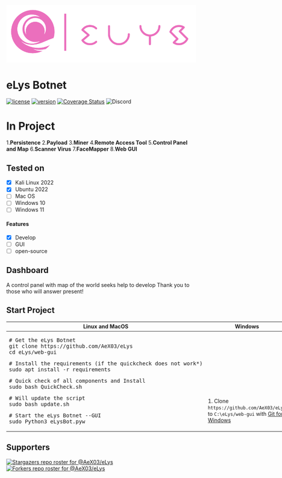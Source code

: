![Banner](https://github.com/AeX03/eLys/blob/main/web-gui/assets/images/logo/eLysC.png)
# eLys Botnet
[![license](https://img.shields.io/badge/license-MIT-brightgreen.svg)](https://github.com/AeX03/eLys)
[![version](https://img.shields.io/badge/version-1.0-blue.svg)](https://github.com/AeX03/eLys)
[![Coverage Status](https://coveralls.io/repos/github.com/AeX03/eLys/badge.svg)](https://coveralls.io/github.com/AeX03/eLys)
<img alt="Discord" src="https://img.shields.io/discord/709150520446550097"/>


# In Project
1.__Persistence__
2.__Payload__
3.__Miner__
4.__Remote Access Tool__
5.__Control Panel and Map__
6.__Scanner Virus__
7.__FaceMapper__
8.__Web GUI__

## Tested on
- [x] Kali Linux 2022
- [x] Ubuntu 2022
- [ ] Mac OS
- [ ] Windows 10
- [ ] Windows 11
#### Features
- [x] Develop
- [ ] GUI
- [ ] open-source

## Dashboard
A control panel with map of the world
seeks help to develop Thank you to those who will answer present!

## Start Project

<table width="100%" style="width:100%; display:table;">
 <thead>
  <tr>
   <th width="50%" style="width:50%;">Linux and MacOS</th>
   <th width="50%" style="width:50%;">Windows</th>
  </tr>
 </thead>
 <tbody style="vertical-align: bottom;">
  <tr>
   <td>
<div class="highlight highlight-source-shell"><pre># Get the eLys Botnet
git clone https://github.com/AeX03/eLys
cd eLys/web-gui</pre></div>
<div class="highlight highlight-source-shell"><pre># Install the requirements (if the quickcheck does not work*)
sudo apt install -r requirements</pre></div>
<div class="highlight highlight-source-shell"><pre># Quick check of all components and Install
sudo bash QuickCheck.sh</pre></div>
<div class="highlight highlight-source-shell"><pre># Will update the script
sudo bash update.sh</pre></div>
<div class="highlight highlight-source-shell"><pre># Start the eLys Botnet --GUI
sudo Python3 eLysBot.pyw</pre></div>
   </td>
   <td>
    1. Clone <code>https://github.com/AeX03/eLys</code> to <code>C:\eLys/web-gui</code> with <a href="https://git-scm.com/downloads">Git for Windows</a><br/><br/>
   </td>
  </tr>
 </tbody>
</table>

## Supporters
[![Stargazers repo roster for @AeX03/eLys](https://reporoster.com/stars/AeX03/eLys)](https://github.com/AeX03/eLys/stargazers)
[![Forkers repo roster for @AeX03/eLys](https://reporoster.com/forks/AeX03/eLys)](https://github.com/AeX03/eLys/members)
